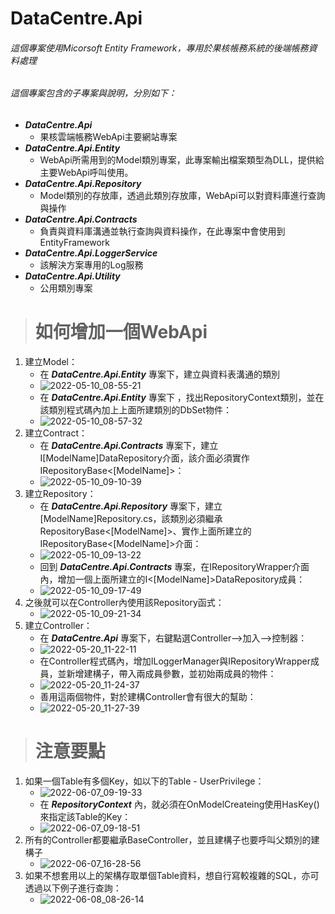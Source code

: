 # DataCentre.Api
###### 這個專案使用Micorsoft Entity Framework，專用於果核帳務系統的後端帳務資料處理
###### 這個專案包含的子專案與說明，分別如下：
- **_DataCentre.Api_**
  - 果核雲端帳務WebApi主要網站專案
- **_DataCentre.Api.Entity_**
  - WebApi所需用到的Model類別專案，此專案輸出檔案類型為DLL，提供給主要WebApi呼叫使用。
- **_DataCentre.Api.Repository_**
  - Model類別的存放庫，透過此類別存放庫，WebApi可以對資料庫進行查詢與操作
- **_DataCentre.Api.Contracts_**
  - 負責與資料庫溝通並執行查詢與資料操作，在此專案中會使用到EntityFramework
- **_DataCentre.Api.LoggerService_**
  - 該解決方案專用的Log服務
- **_DataCentre.Api.Utility_**
  - 公用類別專案
> # 如何增加一個WebApi
1. 建立Model：
    - 在 **_DataCentre.Api.Entity_** 專案下，建立與資料表溝通的類別
    - ![2022-05-10_08-55-21](https://user-images.githubusercontent.com/70353579/167521621-855fbafc-9721-4764-abcd-52717a576900.png)
    - 在 **_DataCentre.Api.Entity_** 專案下 ，找出RepositoryContext類別，並在該類別程式碼內加上上面所建類別的DbSet物件：
    - ![2022-05-10_08-57-32](https://user-images.githubusercontent.com/70353579/167521856-85f9f9fb-7461-4df1-b3e8-0ba5ecff0d38.png)
2. 建立Contract：
    - 在 **_DataCentre.Api.Contracts_** 專案下，建立I[ModelName]DataRepository介面，該介面必須實作IRepositoryBase<[ModelName]>：
    - ![2022-05-10_09-10-39](https://user-images.githubusercontent.com/70353579/167522794-ee3f5af5-409d-4481-9c00-152ef55abfaa.png)
4. 建立Repository：
    - 在 **_DataCentre.Api.Repository_** 專案下，建立[ModelName]Repository.cs，該類別必須繼承RepositoryBase<[ModelName]>、實作上面所建立的IRepositoryBase<[ModelName]>介面：
    - ![2022-05-10_09-13-22](https://user-images.githubusercontent.com/70353579/167523149-c38b5120-dcc3-4ab7-aace-8ffbb505057f.png)
    - 回到 **_DataCentre.Api.Contracts_** 專案，在IRepositoryWrapper介面內，增加一個上面所建立的I<[ModelName]>DataRepository成員：
    - ![2022-05-10_09-17-49](https://user-images.githubusercontent.com/70353579/167523672-309d3406-ecb7-40e5-b8c6-8221063d0a0f.png)
5. 之後就可以在Controller內使用該Repository函式：
    - ![2022-05-10_09-21-34](https://user-images.githubusercontent.com/70353579/167523961-792d6ec4-40ce-4311-b215-c70f76d65898.png)
6. 建立Controller：
    - 在 **_DataCentre.Api_** 專案下，右鍵點選Controller-->加入-->控制器：
    - ![2022-05-20_11-22-11](https://user-images.githubusercontent.com/70353579/169444150-5e9c1e74-49ea-4645-a738-5def74d3aa04.png)
    - 在Controller程式碼內，增加ILoggerManager與IRepositoryWrapper成員，並新增建構子，帶入兩成員參數，並初始兩成員的物件：
    - ![2022-05-20_11-24-37](https://user-images.githubusercontent.com/70353579/169444412-45cd9eb0-d788-47b4-b0ad-a378d3610870.png)
    - 善用這兩個物件，對於建構Controller會有很大的幫助：
    - ![2022-05-20_11-27-39](https://user-images.githubusercontent.com/70353579/169444686-2065cbcf-86ce-4303-a708-cc3a4a518d45.png)
> # 注意要點
1. 如果一個Table有多個Key，如以下的Table - UserPrivilege：
    - ![2022-06-07_09-19-33](https://user-images.githubusercontent.com/70353579/172275518-95602843-6f65-4bf0-89ac-5431770de6b8.png)
    - 在 **_RepositoryContext_** 內，就必須在OnModelCreateing使用HasKey()來指定該Table的Key：
    - ![2022-06-07_09-18-51](https://user-images.githubusercontent.com/70353579/172275681-7f722fe4-e810-49b8-918d-74358ab34008.png)
2. 所有的Controller都要繼承BaseController，並且建構子也要呼叫父類別的建構子
    - ![2022-06-07_16-28-56](https://user-images.githubusercontent.com/70353579/172334257-7454e4d1-e52b-4ea6-984f-dc6c8a625e9e.png)
3. 如果不想套用以上的架構存取單個Table資料，想自行寫較複雜的SQL，亦可透過以下例子進行查詢：
    - ![2022-06-08_08-26-14](https://user-images.githubusercontent.com/70353579/172505945-6ca83448-029d-401a-82a9-9155d806f155.png)

